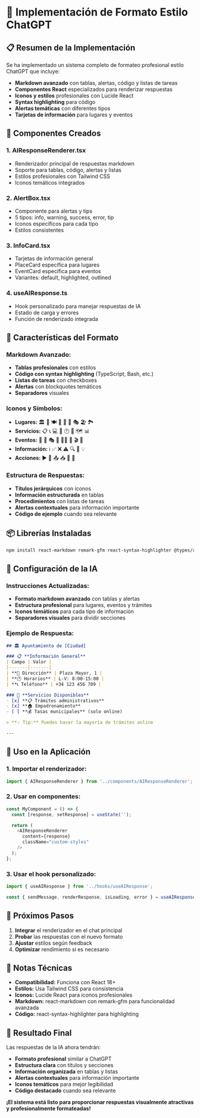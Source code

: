 # 🎨 Implementación de Formato Estilo ChatGPT

## 📋 **Resumen de la Implementación**

Se ha implementado un sistema completo de formateo profesional estilo ChatGPT que incluye:

- **Markdown avanzado** con tablas, alertas, código y listas de tareas
- **Componentes React** especializados para renderizar respuestas
- **Iconos y estilos** profesionales con Lucide React
- **Syntax highlighting** para código
- **Alertas temáticas** con diferentes tipos
- **Tarjetas de información** para lugares y eventos

## 🚀 **Componentes Creados**

### **1. AIResponseRenderer.tsx**
- Renderizador principal de respuestas markdown
- Soporte para tablas, código, alertas y listas
- Estilos profesionales con Tailwind CSS
- Iconos temáticos integrados

### **2. AlertBox.tsx**
- Componente para alertas y tips
- 5 tipos: info, warning, success, error, tip
- Iconos específicos para cada tipo
- Estilos consistentes

### **3. InfoCard.tsx**
- Tarjetas de información general
- PlaceCard específica para lugares
- EventCard específica para eventos
- Variantes: default, highlighted, outlined

### **4. useAIResponse.ts**
- Hook personalizado para manejar respuestas de IA
- Estado de carga y errores
- Función de renderizado integrada

## 🎨 **Características del Formato**

### **Markdown Avanzado:**
- **Tablas profesionales** con estilos
- **Código con syntax highlighting** (TypeScript, Bash, etc.)
- **Listas de tareas** con checkboxes
- **Alertas** con blockquotes temáticos
- **Separadores** visuales

### **Iconos y Símbolos:**
- **Lugares:** 🏛️ 🏪 🍽️ 🏥 🚌 🏨 🎭 🏖️ 🏞️
- **Servicios:** 📋 📞 💻 🚪 🕐 📍 🗺️ 📊
- **Eventos:** 🎉 🎪 🎭 🎨 🏃‍♂️ 🎵 🎬 🎪
- **Información:** ℹ️ ✅ ❌ ⚠️ 🔍 📝 💡
- **Acciones:** ▶️ 🔄 📤 📥 🎯 🚀

### **Estructura de Respuestas:**
- **Títulos jerárquicos** con iconos
- **Información estructurada** en tablas
- **Procedimientos** con listas de tareas
- **Alertas contextuales** para información importante
- **Código de ejemplo** cuando sea relevante

## 📦 **Librerías Instaladas**

```bash
npm install react-markdown remark-gfm react-syntax-highlighter @types/react-syntax-highlighter lucide-react
```

## 🔧 **Configuración de la IA**

### **Instrucciones Actualizadas:**
- **Formato markdown avanzado** con tablas y alertas
- **Estructura profesional** para lugares, eventos y trámites
- **Iconos temáticos** para cada tipo de información
- **Separadores visuales** para dividir secciones

### **Ejemplo de Respuesta:**
```markdown
## 🏛️ Ayuntamiento de [Ciudad]

### 📋 **Información General**
| Campo | Valor |
|-------|-------|
| **📍 Dirección** | Plaza Mayor, 1 |
| **🕐 Horarios** | L-V: 8:00-15:00 |
| **📞 Teléfono** | +34 123 456 789 |

### 🔹 **Servicios Disponibles**
- [x] **📋 Trámites administrativos**
- [x] **🏠 Empadronamiento**
- [ ] **💰 Tasas municipales** (solo online)

> **💡 Tip:** Puedes hacer la mayoría de trámites online

---
```

## 🎯 **Uso en la Aplicación**

### **1. Importar el renderizador:**
```typescript
import { AIResponseRenderer } from '../components/AIResponseRenderer';
```

### **2. Usar en componentes:**
```typescript
const MyComponent = () => {
  const [response, setResponse] = useState('');

  return (
    <AIResponseRenderer 
      content={response} 
      className="custom-styles" 
    />
  );
};
```

### **3. Usar el hook personalizado:**
```typescript
import { useAIResponse } from '../hooks/useAIResponse';

const { sendMessage, renderResponse, isLoading, error } = useAIResponse();
```

## 🚀 **Próximos Pasos**

1. **Integrar** el renderizador en el chat principal
2. **Probar** las respuestas con el nuevo formato
3. **Ajustar** estilos según feedback
4. **Optimizar** rendimiento si es necesario

## 📝 **Notas Técnicas**

- **Compatibilidad:** Funciona con React 18+
- **Estilos:** Usa Tailwind CSS para consistencia
- **Iconos:** Lucide React para iconos profesionales
- **Markdown:** react-markdown con remark-gfm para funcionalidad avanzada
- **Código:** react-syntax-highlighter para highlighting

## 🎨 **Resultado Final**

Las respuestas de la IA ahora tendrán:
- **Formato profesional** similar a ChatGPT
- **Estructura clara** con títulos y secciones
- **Información organizada** en tablas y listas
- **Alertas contextuales** para información importante
- **Iconos temáticos** para mejor legibilidad
- **Código destacado** cuando sea relevante

**¡El sistema está listo para proporcionar respuestas visualmente atractivas y profesionalmente formateadas!**

